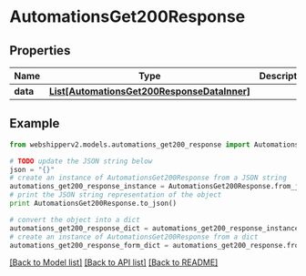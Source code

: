 # AutomationsGet200Response


## Properties
Name | Type | Description | Notes
------------ | ------------- | ------------- | -------------
**data** | [**List[AutomationsGet200ResponseDataInner]**](AutomationsGet200ResponseDataInner.md) |  | [optional] 

## Example

```python
from webshipperv2.models.automations_get200_response import AutomationsGet200Response

# TODO update the JSON string below
json = "{}"
# create an instance of AutomationsGet200Response from a JSON string
automations_get200_response_instance = AutomationsGet200Response.from_json(json)
# print the JSON string representation of the object
print AutomationsGet200Response.to_json()

# convert the object into a dict
automations_get200_response_dict = automations_get200_response_instance.to_dict()
# create an instance of AutomationsGet200Response from a dict
automations_get200_response_form_dict = automations_get200_response.from_dict(automations_get200_response_dict)
```
[[Back to Model list]](../README.md#documentation-for-models) [[Back to API list]](../README.md#documentation-for-api-endpoints) [[Back to README]](../README.md)


